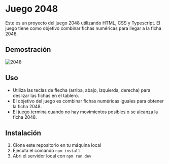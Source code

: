 # Juego 2048

Este es un proyecto del juego 2048 utilizando HTML, CSS y Typescript. El juego tiene como objetivo combinar fichas numéricas para llegar a la ficha 2048.

## Demostración

![2048](https://github.com/JuanPE44/2048/assets/89142353/536e35a8-71b7-4053-b41e-e811b641d12b)


## Uso

- Utiliza las teclas de flecha (arriba, abajo, izquierda, derecha) para deslizar las fichas en el tablero.
- El objetivo del juego es combinar fichas numéricas iguales para obtener la ficha 2048.
- El juego termina cuando no hay movimientos posibles o se alcanza la ficha 2048.

## Instalación

1. Clona este repositorio en tu máquina local
2. Ejecuta el comando `npm install`
3. Abri el servidor local con `npm run dev`
